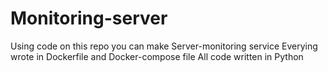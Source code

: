 # Monitoring-server
Using code on this repo you can make Server-monitoring service
Everying wrote in Dockerfile and Docker-compose file
All code written in Python
